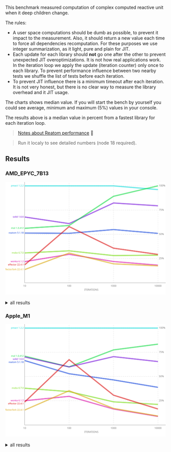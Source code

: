 This benchmark measured computation of complex computed reactive unit when it deep children change.

The rules:

- A user space computations should be dumb as possible, to prevent it impact to the measurement. Also, it should return a new value each time to force all dependencies recomputation. For these purposes we use integer summarization, as it light, pure and plain for JIT.
- Each update for each library should **not** go one after the other to prevent unexpected JIT overoptimizations. It is not how real applications work. In the iteration loop we apply the update (iteration counter) only once to each library. To prevent performance influence between two nearby tests we shuffle the list of tests before each iteration.
- To prevent JIT influence there is a minimum timeout after each iteration. It is not very honest, but there is no clear way to measure the library overhead and it JIT usage.

The charts shows median value. If you will start the bench by yourself you could see average, minimum and maximum (5%) values in your console.

The results above is a median value in percent from a fastest library for each iteration loop.

> [Notes about Reatom performance](https://www.reatom.dev/#how-performant-reatom-is) 🤗

> Run it localy to see detailed numbers (node 18 required).

## Results

### AMD_EPYC_7B13

![](./popular_chart_AMD_EPYC_7B13.svg)

<details>
<summary>all results</summary>

![](./all_chart_AMD_EPYC_7B13.svg)

</details>

<!-- ### AMD_EPYC_7B13 -->

### Apple_M1

![](./popular_chart_Apple_M1.svg)

<details>
<summary>all results</summary>

![](./all_chart_Apple_M1.svg)

</details>

<!-- ### Apple_M1 -->
